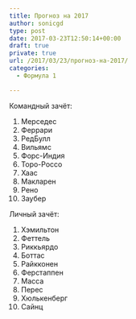 ```yaml
---
title: Прогноз на 2017
author: sonicgd
type: post
date: 2017-03-23T12:50:14+00:00
draft: true
private: true
url: /2017/03/23/прогноз-на-2017/
categories:
  - Формула 1

---
```

<!--more-->
Командный зачёт:

  1. Мерседес
  2. Феррари
  3. РедБулл
  4. Вильямс
  5. Форс-Индия
  6. Торо-Россо
  7. Хаас
  8. Макларен
  9. Рено
 10. Заубер

Личный зачёт:

  1. Хэмильтон
  2. Феттель
  3. Риккьярдо
  4. Боттас
  5. Райкконен
  6. Ферстаппен
  7. Масса
  8. Перес
  9. Хюлькенберг
 10. Сайнц